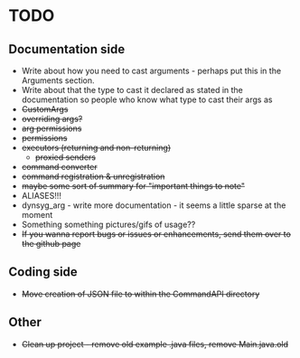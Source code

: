 # TODO

## Documentation side

* Write about how you need to cast arguments - perhaps put this in the Arguments section. 
* Write about that the type to cast it declared as stated in the documentation so people who know what type to cast their args as
* ~~CustomArgs~~
* ~~overriding args?~~
* ~~arg permissions~~
* ~~permissions~~
* ~~executors (returning and non-returning)~~
  * ~~proxied senders~~
* ~~command converter~~
* ~~command registration & unregistration~~
* ~~maybe some sort of summary for "important things to note"~~
* ALIASES!!!
* dynsyg_arg - write more documentation - it seems a little sparse at the moment
* Something something pictures/gifs of usage??
* ~~If you wanna report bugs or issues or enhancements, send them over to the github page~~

## Coding side

* ~~Move creation of JSON file to within the CommandAPI directory~~

## Other

* ~~Clean up project - remove old example .java files, remove Main.java.old~~
